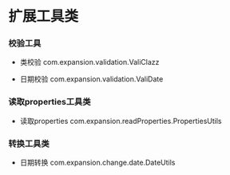 # 扩展工具类

### 校验工具
- 类校验    com.expansion.validation.ValiClazz



- 日期校验  com.expansion.validation.ValiDate

### 读取properties工具类
- 读取properties com.expansion.readProperties.PropertiesUtils

### 转换工具类
- 日期转换 com.expansion.change.date.DateUtils